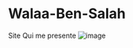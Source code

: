 # Walaa-Ben-Salah
Site Qui me presente
![image](https://github.com/1Salem1/Walaa-Ben-Salah/assets/58008484/fb0f6751-a8fd-477c-9ec3-54f0f09bc133)
